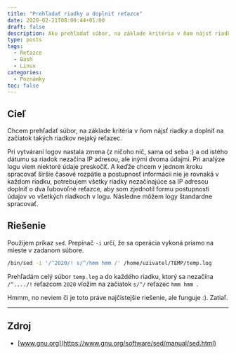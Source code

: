 ```yaml
---
title: "Prehľadať riadky a doplniť reťazce"
date: 2020-02-21T08:00:44+01:00
draft: false
description: Ako prehľadať súbor, na základe kritéria v ňom nájsť riadky a doplniť na začiatok takých riadkov nejaký reťazec.
type: posts
tags:
  - Reťazce
  - Bash
  - Linux
categories:
  - Poznámky
toc: false
---
```


## Cieľ

Chcem prehľadať súbor, na základe kritéria v ňom nájsť riadky a doplniť na začiatok takých riadkov nejaký reťazec.

Pri vytváraní logov nastala zmena (z ničoho nič, sama od seba :) a od istého dátumu sa riadok nezačína IP adresou, ale inými dvoma údajmi. Pri analýze logu viem niektoré údaje preskočiť. A keďže chcem v jednom kroku spracovať širšie časové rozpätie a postupnosť informácii nie je rovnaká v každom riadku, potrebujem všetky riadky nezačínajúce sa IP adresou doplniť o dva ľubovoľné reťazce, aby som zjednotil formu postupnosti údajov vo všetkých riadkoch v logu. Následne môžem logy štandardne spracovať.

## Riešenie

Použijem príkaz `sed`. Prepínač `-i` určí, že sa operácia vykoná priamo na mieste v zadanom súbore.

```sh
/bin/sed -i '/^2020/! s/^/hmm hmm /' /home/uzivatel/TEMP/temp.log
```

Prehľadám celý súbor `temp.log` a do každého riadku, ktorý sa nezačína `/^..../!` reťazcom `2020` vložím na začiatok `s/^/` reťazec `hmm hmm `.

Hmmm, no neviem či je toto práve najčistejšie riešenie, ale funguje :). Zatiaľ.

---

## Zdroj

- [www.gnu.org](https://www.gnu.org/software/sed/manual/sed.html)
